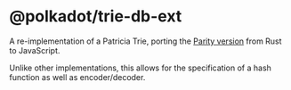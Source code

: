 # @polkadot/trie-db-ext

A re-implementation of a Patricia Trie, porting the [Parity version](https://github.com/paritytech/parity-common/blob/master/patricia_trie/src/triedbmut.rs) from Rust to JavaScript.

Unlike other implementations, this allows for the specification of a hash function as well as encoder/decoder.
